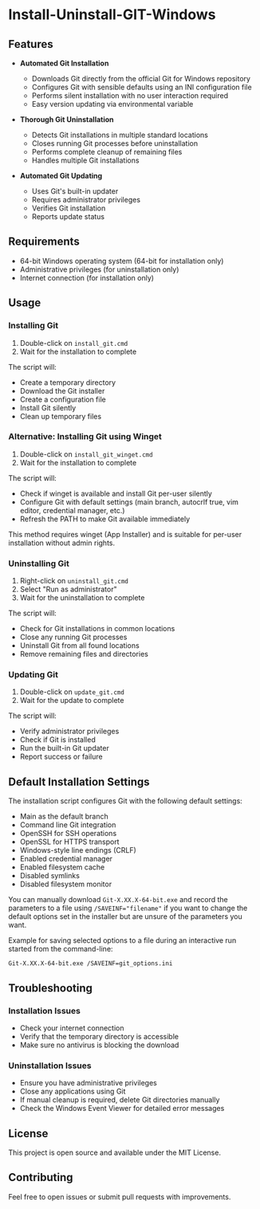 # Install-Uninstall-GIT-Windows

## Features

- **Automated Git Installation**
  - Downloads Git directly from the official Git for Windows repository
  - Configures Git with sensible defaults using an INI configuration file
  - Performs silent installation with no user interaction required
  - Easy version updating via environmental variable

- **Thorough Git Uninstallation**
  - Detects Git installations in multiple standard locations
  - Closes running Git processes before uninstallation
  - Performs complete cleanup of remaining files
  - Handles multiple Git installations

- **Automated Git Updating**
  - Uses Git's built-in updater
  - Requires administrator privileges
  - Verifies Git installation
  - Reports update status

## Requirements

- 64-bit Windows operating system (64-bit for installation only)
- Administrative privileges (for uninstallation only)
- Internet connection (for installation only)

## Usage

### Installing Git

1. Double-click on `install_git.cmd`
2. Wait for the installation to complete

The script will:
- Create a temporary directory
- Download the Git installer
- Create a configuration file
- Install Git silently
- Clean up temporary files

### Alternative: Installing Git using Winget

1. Double-click on `install_git_winget.cmd`
2. Wait for the installation to complete

The script will:
- Check if winget is available and install Git per-user silently
- Configure Git with default settings (main branch, autocrlf true, vim editor, credential manager, etc.)
- Refresh the PATH to make Git available immediately

This method requires winget (App Installer) and is suitable for per-user installation without admin rights.

### Uninstalling Git

1. Right-click on `uninstall_git.cmd`
2. Select "Run as administrator"
3. Wait for the uninstallation to complete

The script will:
- Check for Git installations in common locations
- Close any running Git processes
- Uninstall Git from all found locations
- Remove remaining files and directories

### Updating Git

1. Double-click on `update_git.cmd`
3. Wait for the update to complete

The script will:
- Verify administrator privileges
- Check if Git is installed
- Run the built-in Git updater
- Report success or failure

## Default Installation Settings

The installation script configures Git with the following default settings:
- Main as the default branch
- Command line Git integration
- OpenSSH for SSH operations
- OpenSSL for HTTPS transport
- Windows-style line endings (CRLF)
- Enabled credential manager
- Enabled filesystem cache
- Disabled symlinks
- Disabled filesystem monitor

You can manually download `Git-X.XX.X-64-bit.exe` and record the parameters to a file using `/SAVEINF="filename"` if you want to change the default options set in the installer but are unsure of the parameters you want.

Example for saving selected options to a file during an interactive run started from the command-line:

```
Git-X.XX.X-64-bit.exe /SAVEINF=git_options.ini
```

## Troubleshooting

### Installation Issues
- Check your internet connection
- Verify that the temporary directory is accessible
- Make sure no antivirus is blocking the download

### Uninstallation Issues
- Ensure you have administrative privileges
- Close any applications using Git
- If manual cleanup is required, delete Git directories manually
- Check the Windows Event Viewer for detailed error messages

## License

This project is open source and available under the MIT License.

## Contributing

Feel free to open issues or submit pull requests with improvements.
